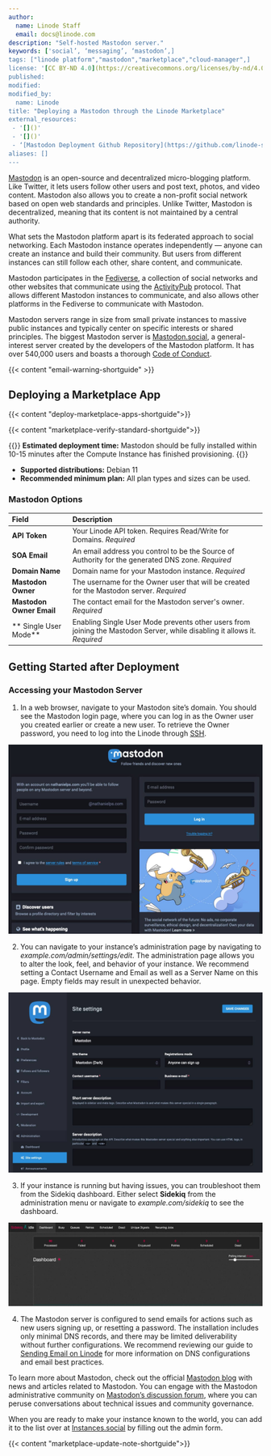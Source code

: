 ```yaml
---
author:
  name: Linode Staff
  email: docs@linode.com
description: "Self-hosted Mastodon server."
keywords: ['social’, ‘messaging’, ‘mastodon’,]
tags: ["linode platform","mastodon","marketplace","cloud-manager",]
license: '[CC BY-ND 4.0](https://creativecommons.org/licenses/by-nd/4.0)'
published:
modified:
modified_by:
  name: Linode
title: "Deploying a Mastodon through the Linode Marketplace"
external_resources:
 - '[]()'
 - '[]()'
 - ‘[Mastodon Deployment Github Repository](https://github.com/linode-solutions/docker_mastodon_ansible)’
aliases: []
---
```


[Mastodon](https://docs.joinmastodon.org/) is an open-source and decentralized micro-blogging platform. Like Twitter, it lets users follow other users and post text, photos, and video content. Mastodon also allows you to create a non-profit social network based on open web standards and principles. Unlike Twitter, Mastodon is decentralized, meaning that its content is not maintained by a central authority.

What sets the Mastodon platform apart is its federated approach to social networking. Each Mastodon instance operates independently — anyone can create an instance and build their community. But users from different instances can still follow each other, share content, and communicate.

Mastodon participates in the [Fediverse](https://en.wikipedia.org/wiki/Fediverse), a collection of social networks and other websites that communicate using the [ActivityPub](https://en.wikipedia.org/wiki/ActivityPub) protocol. That allows different Mastodon instances to communicate, and also allows other platforms in the Fediverse to communicate with Mastodon.

Mastodon servers range in size from small private instances to massive public instances and typically center on specific interests or shared principles. The biggest Mastodon server is [Mastodon.social](https://mastodon.social/about), a general-interest server created by the developers of the Mastodon platform. It has over 540,000 users and boasts a thorough [Code of Conduct](https://mastodon.social/about/more).

{{< content "email-warning-shortguide" >}}

## Deploying a Marketplace App

{{< content "deploy-marketplace-apps-shortguide">}}

{{< content "marketplace-verify-standard-shortguide">}}

{{<note>}}
**Estimated deployment time:** Mastodon should be fully installed within 10-15 minutes after the Compute Instance has finished provisioning.
{{</note>}}

- **Supported distributions:** Debian 11
- **Recommended minimum plan:** All plan types and sizes can be used.

### Mastodon Options

| **Field** | **Description** |
|:--------------|:------------|
| **API Token**   | Your Linode API token. Requires Read/Write for Domains. *Required*  |
| **SOA Email** | An email address you control to be the Source of Authority for the generated DNS zone. *Required* |
| **Domain Name**   | Domain name for your Mastodon instance. *Required*  |
| **Mastodon Owner** | The username for the Owner user that will be created for the Mastodon server. *Required* |
| **Mastodon Owner Email**  | The contact email for the Mastodon server's owner. *Required* |
| ** Single User Mode** | Enabling Single User Mode prevents other users from joining the Mastodon Server, while disabling it allows it. *Required* |

## Getting Started after Deployment

### Accessing your Mastodon Server

1. In a web browser, navigate to your Mastodon site’s domain. You should see the Mastodon login page, where you can log in as the Owner user you created earlier or create a new user. To retrieve the Owner password, you need to log into the Linode through [SSH](https://www.linode.com/docs/guides/connect-to-server-over-ssh/).

  ![Screenshot of Mastodon login page](mastodon-login-signup_marketplace.jpeg)

2. You can navigate to your instance’s administration page by navigating to *example.com/admin/settings/edit*. The administration page allows you to alter the look, feel, and behavior of your instance. We recommend setting a Contact Username and Email as well as a Server Name on this page. Empty fields may result in unexpected behavior.

  ![Screenshot of Mastodon admin page](mastodon-admin-page_marketplace.jpeg)

3. If your instance is running but having issues, you can troubleshoot them from the Sidekiq dashboard. Either select **Sidekiq** from the administration menu or navigate to *example.com/sidekiq* to see the dashboard.

  ![Screenshot of Sidekiq dashboard](sidekiq-dashboard_marketplace.jpeg)

4. The Mastodon server is configured to send emails for actions such as new users signing up, or resetting a password. The installation includes only minimal DNS records, and there may be limited deliverability without further configurations. We recommend reviewing our guide to [Sending Email on Linode](https://linode.com/docs/guides/running-a-mail-server/#sending-email-on-linode) for more information on DNS configurations and email best practices. 

To learn more about Mastodon, check out the official [Mastodon blog](https://blog.joinmastodon.org/) with news and articles related to Mastodon. You can engage with the Mastodon administrative community on [Mastodon’s discussion forum](https://discourse.joinmastodon.org/), where you can peruse conversations about technical issues and community governance.

When you are ready to make your instance known to the world, you can add it to the list over at [Instances.social](https://instances.social/admin) by filling out the admin form.

{{< content "marketplace-update-note-shortguide">}}
